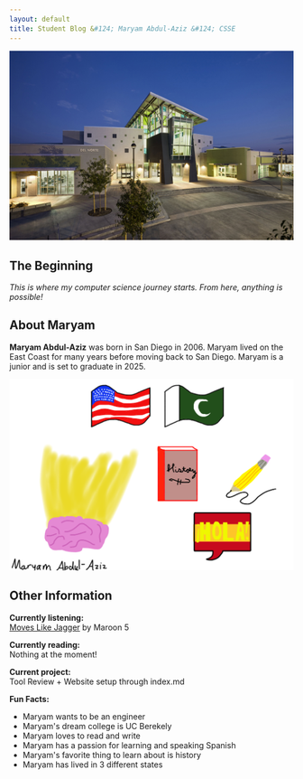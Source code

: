 ```yaml
---
layout: default
title: Student Blog &#124; Maryam Abdul-Aziz &#124; CSSE
---
```

![An image of Del Norte High School](images/dnhs_image.jpg "Del Norte")

## The Beginning

*This is where my computer science journey starts. From here, anything is possible!*

## About Maryam

**Maryam Abdul-Aziz** was born in San Diego in 2006. Maryam lived on the East Coast for many years before moving back to San Diego. Maryam is a junior and is set to graduate in 2025.

![A US flag, Pakistani flag, brain with light coming out of it, history book, pencil, and Spanish speech bubble saying ¡Hola!](images/Computer_Science_About_Me.png "About Me image")

## Other Information

**Currently listening:**   
<a href="https://www.youtube.com/watch?v=viTjSjdetU0"> Moves Like Jagger</a> by Maroon 5

**Currently reading:**  
Nothing at the moment!

**Current project:**  
Tool Review + Website setup through index.md

**Fun Facts:**
- Maryam wants to be an engineer
- Maryam's dream college is UC Berekely
- Maryam loves to read and write
- Maryam has a passion for learning and speaking Spanish
- Maryam's favorite thing to learn about is history
- Maryam has lived in 3 different states
